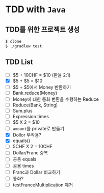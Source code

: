 # TDD with `Java`

## TDD를 위한 프로젝트 생성
```bash
$ clone 
$ ./gradlew test

```
## TDD List

- [ ]  $5 + 10CHF = $10 (환율 2:1)
- [X]  $5 + $5 = $10
- [ ]  $5 + $5에서 Money 반환하기
- [ ]  Bank.reduce(Money)
- [ ]  Money에 대한 통화 변환을 수행하는 Reduce
- [ ]  Reduce(Bank, String)
- [ ]  Sum.plus
- [ ]  Expression.times
- [ ]  $5 X 2 = $10
- [ ]  `amount`를 private로 만들기
- [X]  Dollor 부작용?
- [X]  equals()
- [ ]  5CHF X 2 = 10CHF
- [ ]  Dollar/Franc 중복
- [ ]  공용 equals
- [ ]  공용 times
- [ ]  Franc과 Dollar 비교하기
- [ ]  통화?
- [ ]  testFranceMultiplication 제거
